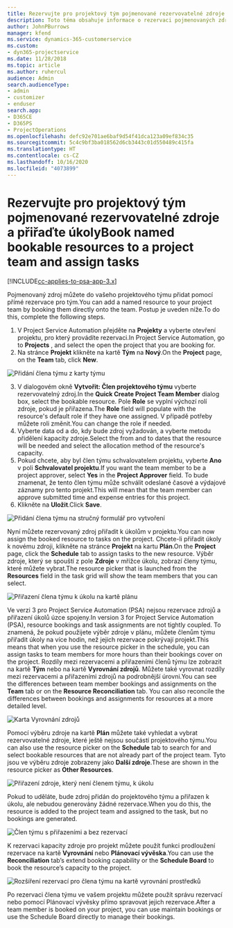 ```yaml
---
title: Rezervujte pro projektový tým pojmenované rezervovatelné zdroje a přiřaďte úkoly
description: Toto téma obsahuje informace o rezervaci pojmenovaných zdrojů pro projektové týmy a jejich přiřazování k úkolům.
author: JohnPBurrows
manager: kfend
ms.service: dynamics-365-customerservice
ms.custom:
- dyn365-projectservice
ms.date: 11/28/2018
ms.topic: article
ms.author: ruhercul
audience: Admin
search.audienceType:
- admin
- customizer
- enduser
search.app:
- D365CE
- D365PS
- ProjectOperations
ms.openlocfilehash: defc92e701ae6baf9d54f41dca123a09ef834c35
ms.sourcegitcommit: 5c4c9bf3ba018562d6cb3443c01d550489c415fa
ms.translationtype: HT
ms.contentlocale: cs-CZ
ms.lasthandoff: 10/16/2020
ms.locfileid: "4073899"
---
```

# <a name="book-named-bookable-resources-to-a-project-team-and-assign-tasks"></a><span data-ttu-id="48c1c-103">Rezervujte pro projektový tým pojmenované rezervovatelné zdroje a přiřaďte úkoly</span><span class="sxs-lookup"><span data-stu-id="48c1c-103">Book named bookable resources to a project team and assign tasks</span></span> 

[!INCLUDE[cc-applies-to-psa-app-3.x](../includes/cc-applies-to-psa-app-3x.md)]

<span data-ttu-id="48c1c-104">Pojmenovaný zdroj můžete do vašeho projektového týmu přidat pomocí přímé rezervace pro tým.</span><span class="sxs-lookup"><span data-stu-id="48c1c-104">You can  add a named resource to your project team by booking them directly onto the team.</span></span> <span data-ttu-id="48c1c-105">Postup je uveden níže.</span><span class="sxs-lookup"><span data-stu-id="48c1c-105">To do this, complete the following steps.</span></span>

1. <span data-ttu-id="48c1c-106">V Project Service Automation přejděte na **Projekty** a vyberte otevření projektu, pro který provádíte rezervaci.</span><span class="sxs-lookup"><span data-stu-id="48c1c-106">In  Project Service Automation, go to **Projects** , and select the open the project that you are booking for.</span></span>
2. <span data-ttu-id="48c1c-107">Na stránce **Projekt** klikněte na kartě **Tým** na **Nový**.</span><span class="sxs-lookup"><span data-stu-id="48c1c-107">On the **Project** page, on the **Team** tab, click **New**.</span></span> 

![Přidání člena týmu z karty týmu](media/RM-how-to-1.png)

3. <span data-ttu-id="48c1c-109">V dialogovém okně **Vytvořit: Člen projektového týmu** vyberte rezervovatelný zdroj.</span><span class="sxs-lookup"><span data-stu-id="48c1c-109">In the **Quick Create Project Team Member** dialog box, select the bookable resource.</span></span> <span data-ttu-id="48c1c-110">Pole **Role** se vyplní výchozí rolí zdroje, pokud je přiřazena.</span><span class="sxs-lookup"><span data-stu-id="48c1c-110">The **Role** field will populate with the resource's default role if they have one assigned.</span></span> <span data-ttu-id="48c1c-111">V případě potřeby můžete roli změnit.</span><span class="sxs-lookup"><span data-stu-id="48c1c-111">You can change the role if needed.</span></span> 
4. <span data-ttu-id="48c1c-112">Vyberte data od a do, kdy bude zdroj vyžadován, a vyberte metodu přidělení kapacity zdroje.</span><span class="sxs-lookup"><span data-stu-id="48c1c-112">Select the from and to dates that the resource will be needed and select the allocation method of the resource's capacity.</span></span> 
5. <span data-ttu-id="48c1c-113">Pokud chcete, aby byl člen týmu schvalovatelem projektu, vyberte **Ano** v poli **Schvalovatel projektu**.</span><span class="sxs-lookup"><span data-stu-id="48c1c-113">If you want the team member to be a project approver, select **Yes** in the **Project Approver** field.</span></span> <span data-ttu-id="48c1c-114">To bude znamenat, že tento člen týmu může schválit odeslané časové a výdajové záznamy pro tento projekt.</span><span class="sxs-lookup"><span data-stu-id="48c1c-114">This will mean that the team member can approve submitted time and expense entries for this project.</span></span> 
6. <span data-ttu-id="48c1c-115">Klikněte na **Uložit**.</span><span class="sxs-lookup"><span data-stu-id="48c1c-115">Click **Save**.</span></span>

![Přidání člena týmu na stručný formulář pro vytvoření](media/RM-how-to-2.png)


<span data-ttu-id="48c1c-117">Nyní můžete rezervovaný zdroj přiřadit k úkolům v projektu.</span><span class="sxs-lookup"><span data-stu-id="48c1c-117">You can now assign the booked resource to tasks on the project.</span></span> <span data-ttu-id="48c1c-118">Chcete-li přiřadit úkoly k novému zdroji, klikněte na stránce **Projekt** na kartu **Plán**.</span><span class="sxs-lookup"><span data-stu-id="48c1c-118">On the **Project** page, click the **Schedule** tab to assign tasks to the new resource.</span></span> <span data-ttu-id="48c1c-119">Výběr zdroje, který se spouští z pole **Zdroje** v mřížce úkolu, zobrazí členy týmu, které můžete vybrat.</span><span class="sxs-lookup"><span data-stu-id="48c1c-119">The resource picker that is launched from the **Resources** field in the task grid will show the team members that you can select.</span></span>

![Přiřazení člena týmu k úkolu na kartě plánu](media/RM-how-to-3.png)

<span data-ttu-id="48c1c-121">Ve verzi 3 pro Project Service Automation (PSA) nejsou rezervace zdrojů a přiřazení úkolů úzce spojeny.</span><span class="sxs-lookup"><span data-stu-id="48c1c-121">In version 3 for Project Service Automation (PSA), resource bookings and task assignments are not tightly coupled.</span></span> <span data-ttu-id="48c1c-122">To znamená, že pokud použijete výběr zdroje v plánu, můžete členům týmu přiřadit úkoly na více hodin, než jejich rezervace pokrývají projekt.</span><span class="sxs-lookup"><span data-stu-id="48c1c-122">This means that when you use the resource picker in the schedule, you can assign tasks to team members for more hours than their bookings cover on the project.</span></span>
<span data-ttu-id="48c1c-123">Rozdíly mezi rezervacemi a přiřazeními členů týmu lze zobrazit na kartě **Tým** nebo na kartě **Vyrovnání zdrojů**. Můžete také vyrovnat rozdíly mezi rezervacemi a přiřazeními zdrojů na podrobnější úrovni.</span><span class="sxs-lookup"><span data-stu-id="48c1c-123">You can see the differences between team member bookings and assignments on the **Team** tab or on the **Resource Reconciliation** tab. You can also reconcile the differences between bookings and assignments for resources at a more detailed level.</span></span>

![Karta Vyrovnání zdrojů](media/RM-how-to-4.png)

<span data-ttu-id="48c1c-125">Pomocí výběru zdroje na kartě **Plán** můžete také vyhledat a vybrat rezervovatelné zdroje, které ještě nejsou součástí projektového týmu.</span><span class="sxs-lookup"><span data-stu-id="48c1c-125">You can also use the resource picker on the **Schedule** tab to search for and select bookable resources that are not already part of the project team.</span></span> <span data-ttu-id="48c1c-126">Tyto jsou ve výběru zdroje zobrazeny jako **Další zdroje**.</span><span class="sxs-lookup"><span data-stu-id="48c1c-126">These are shown in the resource picker as **Other Resources**.</span></span>

![Přiřazení zdroje, který není členem týmu, k úkolu](media/RM-how-to-5.png)

<span data-ttu-id="48c1c-128">Pokud to uděláte, bude zdroj přidán do projektového týmu a přiřazen k úkolu, ale nebudou generovány žádné rezervace.</span><span class="sxs-lookup"><span data-stu-id="48c1c-128">When you do this, the resource is added to the project team and assigned to the task, but no bookings are generated.</span></span>

![Člen týmu s přiřazeními a bez rezervací](media/RM-how-to-6.png)

<span data-ttu-id="48c1c-130">K rezervaci kapacity zdroje pro projekt můžete použít funkci prodloužení rezervace na kartě **Vyrovnání** nebo **Plánovací vývěska**.</span><span class="sxs-lookup"><span data-stu-id="48c1c-130">You can use the **Reconciliation** tab’s extend booking capability or the **Schedule Board** to book the resource’s capacity to the project.</span></span>

![Rozšíření rezervací pro člena týmu na kartě vyrovnání prostředků](media/RM-how-to-7.png)

<span data-ttu-id="48c1c-132">Po rezervaci člena týmu ve vašem projektu můžete použít správu rezervací nebo pomocí Plánovací vývěsky přímo spravovat jejich rezervace.</span><span class="sxs-lookup"><span data-stu-id="48c1c-132">After a team member is booked on your project, you can use maintain bookings or use the Schedule Board directly to manage their bookings.</span></span>
